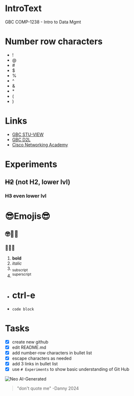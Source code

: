 # IntroText
GBC COMP-1238 - Intro to Data Mgmt

# Number row characters
- !
- @
- \#
- $
- %
- ^
- &
- \*
- (
- )

# Links
- [GBC STU-VIEW](https://stuview.georgebrown.ca/)
- [GBC D2L](https://learn.georgebrown.ca/d2l/home)
- [Cisco Networking Academy](https://legacy.netacad.com/portal/learning)

# Experiments
## ~~H2~~ (not H2, lower lvl)
### ~~H3~~ even lower lvl
# 😎Emojis😎
## 🤓🙂🤩
### 🙂🙂🙂
1. **bold**
2. *italic*
3. <sub>subscript</sub>
4. <sup>superscript</sup>

- # ctrl-e
- `code block`
  
# Tasks
- [x] create new github
- [x] edit README.md
- [x] add number-row characters in bullet list
- [x] escape characters as needed
- [x] add 3 links in bullet list
- [x] use `# Experiments` to show basic understanding of Git Hub
      
![Neo AI-Generated](https://images-wixmp-ed30a86b8c4ca887773594c2.wixmp.com/f/54ff0a41-cde5-4f96-8fac-093590b92242/dgb5ogb-515e6b2f-5e8e-42f2-b5e9-75f90ef86cd3.png/v1/fit/w_828,h_828,q_70,strp/neo__the_matrix___ai_generated__by_madmike_fx_dgb5ogb-414w-2x.jpg?token=eyJ0eXAiOiJKV1QiLCJhbGciOiJIUzI1NiJ9.eyJzdWIiOiJ1cm46YXBwOjdlMGQxODg5ODIyNjQzNzNhNWYwZDQxNWVhMGQyNmUwIiwiaXNzIjoidXJuOmFwcDo3ZTBkMTg4OTgyMjY0MzczYTVmMGQ0MTVlYTBkMjZlMCIsIm9iaiI6W1t7ImhlaWdodCI6Ijw9MTkyMCIsInBhdGgiOiJcL2ZcLzU0ZmYwYTQxLWNkZTUtNGY5Ni04ZmFjLTA5MzU5MGI5MjI0MlwvZGdiNW9nYi01MTVlNmIyZi01ZThlLTQyZjItYjVlOS03NWY5MGVmODZjZDMucG5nIiwid2lkdGgiOiI8PTE5MjAifV1dLCJhdWQiOlsidXJuOnNlcnZpY2U6aW1hZ2Uub3BlcmF0aW9ucyJdfQ.EjBfncKiMEu9DKRcui04Y1zTKaVpuxsPs-DoWaqKFMQ)
>"don't quote me" -Danny 2024
